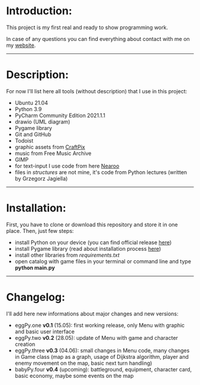 # Introduction:
This project is my first real and ready to show programming work.

In case of any questions you can find everything about contact with me on my [website](https://skublin.me).

---

# Description:
For now I'll list here all tools (without description) that I use in this project:

* Ubuntu 21.04
* Python 3.9
* PyCharm Community Edition 2021.1.1
* drawio (UML diagram)
* Pygame library
* Git and GitHub
* Todoist
* graphic assets from [CraftPix](https://craftpix.net/)
* music from Free Music Archive
* GIMP
* for text-input I use code from here [Nearoo](https://github.com/Nearoo/pygame-text-input)
* files in *structures* are not mine, it's code from Python lectures (written by Grzegorz Jagiella)

---

# Installation:
First, you have to clone or download this repository and store it in one place.
Then, just few steps:

* install Python on your device (you can find official release [here](https://www.python.org/downloads/))
* install Pygame library (read about installation process [here](https://www.pygame.org/wiki/GettingStarted))
* install other libraries from *requirements.txt*
* open catalog with game files in your terminal or command line and type **python main.py**

---

# Changelog:
I'll add here new informations about major changes and new versions:

* eggPy.one **v0.1** (15.05): first working release, only Menu with graphic and basic user interface
* eggPy.two **v0.2** (28.05): update of Menu with game and character creation
* eggPy.three **v0.3** (04.06): small changes in Menu code, many changes in Game class (map as a graph, usage of Dijkstra algorithm, player and enemy movement on the map, basic next turn handling)
* babyPy.four **v0.4** (upcoming): battleground, equipment, character card, basic economy, maybe some events on the map
